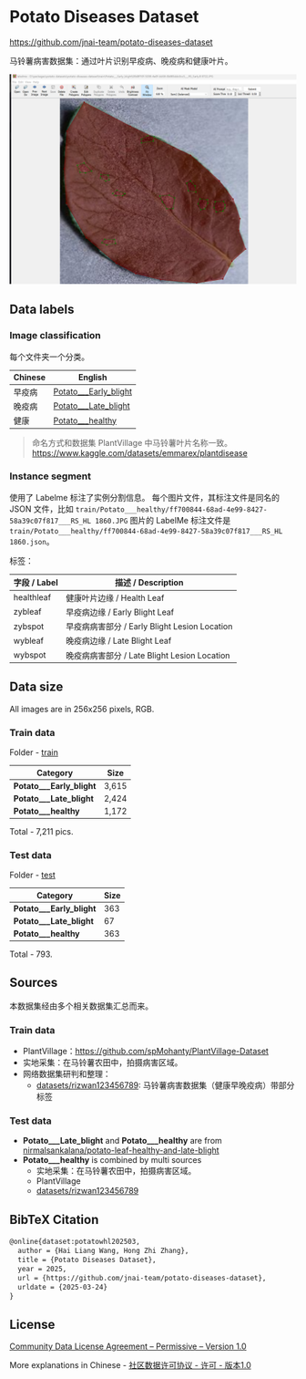 # Potato Diseases Dataset
https://github.com/jnai-team/potato-diseases-dataset

<!-- http://114.242.12.42:3000/hailiang-wang/potato-diseases-dataset/ -->

马铃薯病害数据集：通过叶片识别早疫病、晚疫病和健康叶片。

![alt text](assets/media/1750497602218.png)

## Data labels

### Image classification

每个文件夹一个分类。

| Chinese | English |
| --- | --- |
| 早疫病 | [Potato___Early_blight](./data/Potato___Early_blight) | 
| 晚疫病 | [Potato___Late_blight](./data/Potato___Late_blight) | 
| 健康 | [Potato___healthy](./data/Potato___healthy) | 

> 命名方式和数据集 PlantVillage 中马铃薯叶片名称一致。https://www.kaggle.com/datasets/emmarex/plantdisease 

### Instance segment

使用了 Labelme 标注了实例分割信息。
每个图片文件，其标注文件是同名的 JSON 文件，比如 `train/Potato___healthy/ff700844-68ad-4e99-8427-58a39c07f817___RS_HL 1860.JPG` 图片的 LabelMe 标注文件是 `train/Potato___healthy/ff700844-68ad-4e99-8427-58a39c07f817___RS_HL 1860.json`。

标签：

| 字段 / Label	| 描述 / Description | 
| --- | --- |
| healthleaf	| 健康叶片边缘 / Health Leaf | 
| zybleaf	| 早疫病边缘 / Early Blight Leaf | 
| zybspot	| 早疫病病害部分 / Early Blight Lesion Location |
| wybleaf	| 晚疫病边缘 / Late Blight Leaf |
| wybspot	| 晚疫病病害部分 / Late Blight Lesion Location | 

## Data size

All images are in 256x256 pixels, RGB.

### Train data

Folder - [train](./train/)

| Category | Size |
| --- | --- |
| **Potato___Early_blight** | 3,615 | 
| **Potato___Late_blight** | 2,424 | 
| **Potato___healthy** | 1,172 | 

Total -  7,211 pics.

### Test data

Folder - [test](./test/)

| Category | Size |
| --- | --- |
| **Potato___Early_blight** | 363 | 
| **Potato___Late_blight** | 67  | 
| **Potato___healthy** | 363 | 

Total - 793.

## Sources

本数据集经由多个相关数据集汇总而来。

### Train data

* PlantVillage：https://github.com/spMohanty/PlantVillage-Dataset
* 实地采集：在马铃薯农田中，拍摄病害区域。
* 网络数据集研判和整理：
    * [datasets/rizwan123456789](https://www.kaggle.com/datasets/rizwan123456789/potato-disease-leaf-datasetpld): 马铃薯病害数据集（健康早晚疫病）带部分标签 <!-- 这个数据集就是 https://download.csdn.net/download/qq_45671994/88054414 -->

### Test data

* **Potato___Late_blight** and **Potato___healthy** are from [nirmalsankalana/potato-leaf-healthy-and-late-blight](https://www.kaggle.com/datasets/nirmalsankalana/potato-leaf-healthy-and-late-blight)
* **Potato___healthy** is combined by multi sources
    * 实地采集：在马铃薯农田中，拍摄病害区域。
    * PlantVillage
    * [datasets/rizwan123456789](https://www.kaggle.com/datasets/rizwan123456789/potato-disease-leaf-datasetpld)

## BibTeX Citation

```
@online{dataset:potatowhl202503,
  author = {Hai Liang Wang, Hong Zhi Zhang},
  title = {Potato Diseases Dataset},
  year = 2025,
  url = {https://github.com/jnai-team/potato-diseases-dataset},
  urldate = {2025-03-24}
}
```

## License

[Community Data License Agreement – Permissive – Version 1.0](./LICENSE)

More explanations in Chinese - [社区数据许可协议 - 许可 - 版本1.0](https://www.oschina.net/translate/cdla-introduction?cmp)
